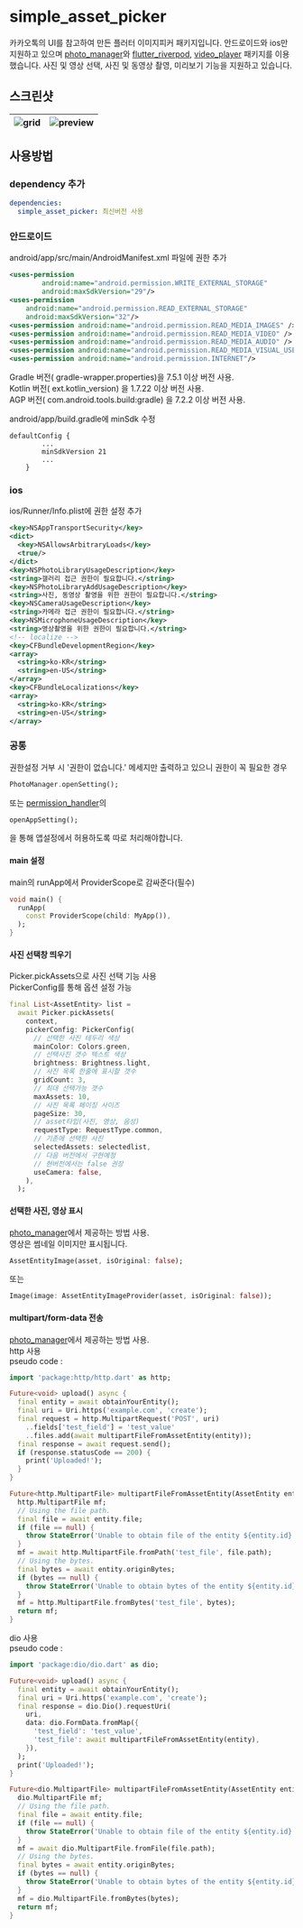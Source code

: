 # simple_asset_picker

카카오톡의 UI를 참고하여 만든 플러터 이미지피커 패키지입니다. 안드로이드와 ios만 지원하고 있으며 [photo_manager](https://pub.dev/packages/photo_manager)와 [flutter_riverpod](https://pub.dev/packages/flutter_riverpod), [video_player](https://pub.dev/packages/video_player) 패키지를 이용했습니다. 사진 및 영상 선택, 사진 및 동영상 촬영, 미리보기 기능을 지원하고 있습니다. 

## 스크린샷
|![grid](https://raw.githubusercontent.com/leegh519/0/main/asset_gird.png)|![preview](https://raw.githubusercontent.com/leegh519/0/main/asset_preview.png)|
|-|-|


## 사용방법

### dependency 추가
```yaml
dependencies:
  simple_asset_picker: 최신버전 사용
```

### 안드로이드
android/app/src/main/AndroidManifest.xml 파일에 권한 추가
```xml
<uses-permission
        android:name="android.permission.WRITE_EXTERNAL_STORAGE"
        android:maxSdkVersion="29"/>
<uses-permission
    android:name="android.permission.READ_EXTERNAL_STORAGE"
    android:maxSdkVersion="32"/>
<uses-permission android:name="android.permission.READ_MEDIA_IMAGES" />
<uses-permission android:name="android.permission.READ_MEDIA_VIDEO" />
<uses-permission android:name="android.permission.READ_MEDIA_AUDIO" />
<uses-permission android:name="android.permission.READ_MEDIA_VISUAL_USER_SELECTED" />  
<uses-permission android:name="android.permission.INTERNET"/>
```
   
Gradle 버전( gradle-wrapper.properties)을 7.5.1 이상 버전 사용.    
Kotlin 버전( ext.kotlin_version) 을 1.7.22 이상 버전 사용.   
AGP 버전( com.android.tools.build:gradle) 을 7.2.2 이상 버전 사용.   


android/app/build.gradle에 minSdk 수정
```
defaultConfig {
        ...
        minSdkVersion 21
        ...
    }
```


### ios
ios/Runner/Info.plist에 권한 설정 추가
```xml
<key>NSAppTransportSecurity</key>
<dict>
  <key>NSAllowsArbitraryLoads</key>
  <true/>
</dict>
<key>NSPhotoLibraryUsageDescription</key>
<string>갤러리 접근 권한이 필요합니다.</string>
<key>NSPhotoLibraryAddUsageDescription</key>
<string>사진, 동영상 촬영을 위한 권한이 필요합니다.</string>
<key>NSCameraUsageDescription</key>
<string>카메라 접근 권한이 필요합니다.</string>
<key>NSMicrophoneUsageDescription</key>
<string>영상촬영을 위한 권한이 필요합니다.</string>
<!-- localize -->
<key>CFBundleDevelopmentRegion</key>
<array>
  <string>ko-KR</string>
  <string>en-US</string>
</array>
<key>CFBundleLocalizations</key>
<array>
  <string>ko-KR</string>
  <string>en-US</string>
</array>
```

### 공통

권한설정 거부 시 '권한이 없습니다.' 메세지만 출력하고 있으니 권한이 꼭 필요한 경우 
```dart
PhotoManager.openSetting();
```
또는 [permission_handler](https://pub.dev/packages/permission_handler)의 
```dart
openAppSetting();
```
을 통해 앱설정에서 허용하도록 따로 처리해야합니다.

#### main 설정
main의 runApp에서 ProviderScope로 감싸준다(필수)
```dart
void main() {
  runApp(
    const ProviderScope(child: MyApp()),
  );
}
```

#### 사진 선택창 띄우기
Picker.pickAssets으로 사진 선택 기능 사용   
PickerConfig를 통해 옵션 설정 가능
```dart
final List<AssetEntity> list = 
  await Picker.pickAssets(
    context,
    pickerConfig: PickerConfig(
      // 선택한 사진 테두리 색상
      mainColor: Colors.green,
      // 선택사진 갯수 텍스트 색상
      brightness: Brightness.light,
      // 사진 목록 한줄에 표시할 갯수
      gridCount: 3,
      // 최대 선택가능 갯수
      maxAssets: 10,
      // 사진 목록 페이징 사이즈
      pageSize: 30,
      // asset타입(사진, 영상, 음성)
      requestType: RequestType.common,
      // 기존에 선택한 사진
      selectedAssets: selectedlist,
      // 다음 버전에서 구현예정
      // 현버전에서는 false 권장
      useCamera: false,
    ),
  );
```

#### 선택한 사진, 영상 표시
[photo_manager](https://pub.dev/packages/photo_manager)에서 제공하는 방법 사용.  
영상은 썸네일 이미지만 표시됩니다.
```dart
AssetEntityImage(asset, isOriginal: false);
```
또는
```dart
Image(image: AssetEntityImageProvider(asset, isOriginal: false));
```

#### multipart/form-data 전송
[photo_manager](https://pub.dev/packages/photo_manager)에서 제공하는 방법 사용.   
http 사용   
pseudo code :
```dart
import 'package:http/http.dart' as http;

Future<void> upload() async {
  final entity = await obtainYourEntity();
  final uri = Uri.https('example.com', 'create');
  final request = http.MultipartRequest('POST', uri)
    ..fields['test_field'] = 'test_value'
    ..files.add(await multipartFileFromAssetEntity(entity));
  final response = await request.send();
  if (response.statusCode == 200) {
    print('Uploaded!');
  }
}

Future<http.MultipartFile> multipartFileFromAssetEntity(AssetEntity entity) async {
  http.MultipartFile mf;
  // Using the file path.
  final file = await entity.file;
  if (file == null) {
    throw StateError('Unable to obtain file of the entity ${entity.id}.');
  }
  mf = await http.MultipartFile.fromPath('test_file', file.path);
  // Using the bytes.
  final bytes = await entity.originBytes;
  if (bytes == null) {
    throw StateError('Unable to obtain bytes of the entity ${entity.id}.');
  }
  mf = http.MultipartFile.fromBytes('test_file', bytes);
  return mf;
}
```

dio 사용   
pseudo code :
```dart
import 'package:dio/dio.dart' as dio;

Future<void> upload() async {
  final entity = await obtainYourEntity();
  final uri = Uri.https('example.com', 'create');
  final response = dio.Dio().requestUri(
    uri,
    data: dio.FormData.fromMap({
      'test_field': 'test_value',
      'test_file': await multipartFileFromAssetEntity(entity),
    }),
  );
  print('Uploaded!');
}

Future<dio.MultipartFile> multipartFileFromAssetEntity(AssetEntity entity) async {
  dio.MultipartFile mf;
  // Using the file path.
  final file = await entity.file;
  if (file == null) {
    throw StateError('Unable to obtain file of the entity ${entity.id}.');
  }
  mf = await dio.MultipartFile.fromFile(file.path);
  // Using the bytes.
  final bytes = await entity.originBytes;
  if (bytes == null) {
    throw StateError('Unable to obtain bytes of the entity ${entity.id}.');
  }
  mf = dio.MultipartFile.fromBytes(bytes);
  return mf;
}
```

